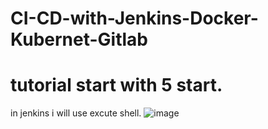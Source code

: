 # CI-CD-with-Jenkins-Docker-Kubernet-Gitlab
# tutorial start with 5 start.
in jenkins i will use excute shell.
![image](https://user-images.githubusercontent.com/22917097/180422836-437601b1-8ff4-4c3b-8698-0fa24e06529c.png)
